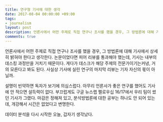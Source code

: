 ```yaml
---
title: 연구형 기사에 대한 생각
date: 2017-08-04 00:00:00 +09:00
tags:
- journalism
layout: post
description: 언론사에서 어떤 주제로 직접 연구나 조사를 했을 경우, 그 방법론에 대해 기사에서 상세히 밝혀야 한다고 생각한다.
comments: true
---
```


언론사에서 어떤 주제로 직접 연구나 조사를 했을 경우, 그 방법론에 대해 기사에서 상세히 밝혀야 한다고 생각한다. 논문이었다면 피어 리뷰를 통과해야 했는데, 기사는 내부의 데스킹 과정만을 거치기 때문이다. 게다가 데스크가 해당 주제의 전문가이기는커녕, 거의 모른다고 봐도 된다. 사실상 기사에 실린 연구의 마지막 리뷰는 기자 자신의 몫이 아닐까.

설명이 빈약하면 독자가 보기에 의심스럽다. 아무리 언론사가 좋은 연구를 했어도 기사에 안 적으면 설득력이 없다. 부끄럽게도 구글 뉴스랩 펠로우십 16/17에서 우리 팀이 썼던 기사가 그랬다. 마감은 정해져 있고, 분석방법론에 대한 공부는 하나도 안 되어 있는데, 개강해서 시간은 없었다고 변명한다.

데이터 분석을 다시 시작한 오늘, 갑자기 생각났다.
